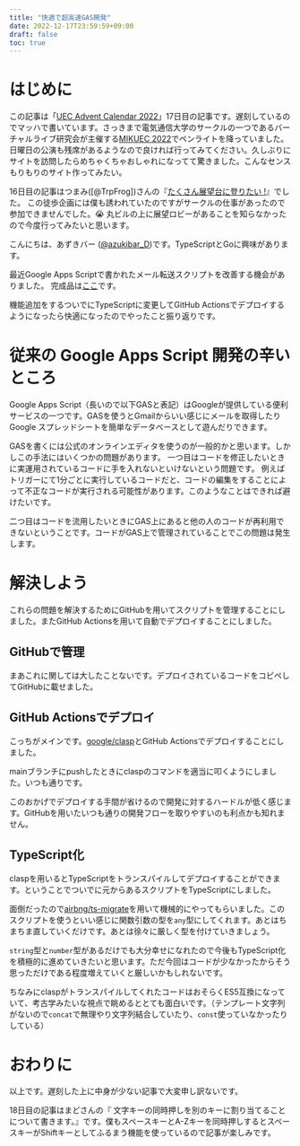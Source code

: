 ```yaml
---
title: "快適で超高速GAS開発"
date: 2022-12-17T23:59:59+09:00
draft: false
toc: true
---
```


# はじめに

この記事は「[UEC Advent Calendar 2022](https://adventar.org/calendars/7581)」17日目の記事です。遅刻しているのでマッハで書いています。さっきまで電気通信大学のサークルの一つであるバーチャルライブ研究会が主催する[MIKUEC 2022](https://mikuec.com/2022)でペンライトを降っていました。日曜日の公演も残席があるようなので良ければ行ってみてください。久しぶりにサイトを訪問したらめちゃくちゃおしゃれになってて驚きました。こんなセンスもりもりのサイト作ってみたい。

16日目の記事はつまみ([@TrpFrog])さんの『[たくさん展望台に登りたい !](https://trpfrog.net/blog/skyscraper-walk)』でした。
この徒歩企画には僕も誘われていたのですがサークルの仕事があったので参加できませんでした。😭
丸ビルの上に展望ロビーがあることを知らなかったので今度行ってみたいと思います。

こんにちは、あずきバー
([@azukibar_D](https://twitter.com/azukibar_D))です。TypeScriptとGoに興味があります。

最近Google Apps Scriptで書かれたメール転送スクリプトを改善する機会がありました。
完成品は[ここ](https://github.com/ueckoken/gmail-discord-notifier/)です。

機能追加をするついでにTypeScriptに変更してGitHub Actionsでデプロイするようになったら快適になったのでやったこと振り返りです。

# 従来の Google Apps Script 開発の辛いところ

Google Apps
Script（長いので以下GASと表記）はGoogleが提供している便利サービスの一つです。GASを使うとGmailからいい感じにメールを取得したりGoogle
スプレッドシートを簡単なデータベースとして遊んだりできます。

GASを書くには公式のオンラインエディタを使うのが一般的かと思います。しかしこの手法にはいくつかの問題があります。
一つ目はコードを修正したいときに実運用されているコードに手を入れないといけないという問題です。
例えばトリガーにて1分ごとに実行しているコードだと、コードの編集をすることによって不正なコードが実行される可能性があります。このようなことはできれば避けたいです。

二つ目はコードを流用したいときにGAS上にあると他の人のコードが再利用できないということです。コードがGAS上で管理されていることでこの問題は発生します。

[^1]: Google Apps Scriptのリファレンス。一例としてGmail Serviceのリファレンスを取りあげた。
[https://developers.google.com/apps-script/reference/gmail](https://developers.google.com/apps-script/reference/gmail)

# 解決しよう

これらの問題を解決するためにGitHubを用いてスクリプトを管理することにしました。またGitHub Actionsを用いて自動でデプロイすることにしました。

## GitHubで管理

まあこれに関しては大したことないです。デプロイされているコードをコピペしてGitHubに載せました。

## GitHub Actionsでデプロイ

こっちがメインです。[google/clasp](https://github.com/google/clasp)とGitHub Actionsでデプロイすることにしました。

mainブランチにpushしたときにclaspのコマンドを適当に叩くようにしました。いつも通りです。

このおかげでデプロイする手間が省けるので開発に対するハードルが低く感じます。GitHubを用いたいつも通りの開発フローを取りやすいのも利点かも知れません。

## TypeScript化

claspを用いるとTypeScriptをトランスパイルしてデプロイすることができます。ということでついでに元からあるスクリプトをTypeScriptにしました。

面倒だったので[airbng/ts-migrate](https://github.com/airbnb/ts-migrate)を用いて機械的にやってもらいました。このスクリプトを使うといい感じに関数引数の型を`any`型にしてくれます。あとはちまちま直していくだけです。あとは徐々に厳しく型を付けていきましょう。

`string`型と`number`型があるだけでも大分幸せになれたので今後もTypeScript化を積極的に進めていきたいと思います。ただ今回はコードが少なかったからそう思っただけである程度増えていくと厳しいかもしれないです。

ちなみにclaspがトランスパイルしてくれたコードはおそらくES5互換になっていて、考古学みたいな視点で眺めるととても面白いです。（テンプレート文字列がないので`concat`で無理やり文字列結合していたり、`const`使っていなかったりしている）

# おわりに

以上です。遅刻した上に中身が少ない記事で大変申し訳ないです。

18日目の記事はまどさんの『 文字キーの同時押しを別のキーに割り当てることについて書きます。』です。僕もスペースキーとA-Zキーを同時押しするとスペースキーがShiftキーとしてふるまう機能を使っているので記事が楽しみです。
